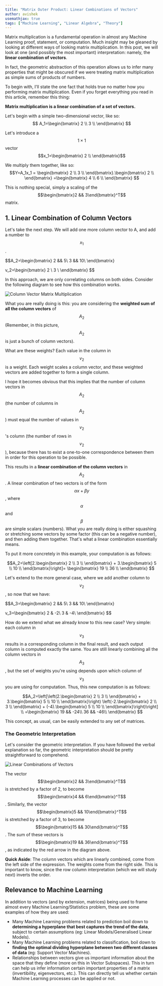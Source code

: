 ```yaml
---
title: "Matrix Outer Product: Linear Combinations of Vectors"
author: avishek
usemathjax: true
tags: ["Machine Learning", "Linear Algebra", "Theory"]
---
```

Matrix multiplication is a fundamental operation in almost any Machine Learning proof, statement, or computation. Much insight may be gleaned by looking at different ways of looking matrix multiplication. In this post, we will look at one (and possibly the most important) interpretation: namely, the **linear combination of vectors**.

In fact, the geometric abstraction of this operation allows us to infer many properties that might be obscured if we were treating matrix multiplication as simple sums of products of numbers.

To begin with, I'll state the one fact that holds true no matter how you performing matrix multiplication. Even if you forget everything you read in this article, remember this thing:

**Matrix multiplication is a linear combination of a set of vectors.**

Let's begin with a simple two-dimensional vector, like so:
$$
A_1=\begin{bmatrix}
2 \\
3 \\
\end{bmatrix}
$$

Let's introduce a $$1\times 1$$ vector $$x_1=\begin{bmatrix}
                                        2 \\
                                        \end{bmatrix}$$

We multiply them together, like so:
$$Y=A_1x_1
= \begin{bmatrix}
2 \\
3 \\
\end{bmatrix}.\begin{bmatrix}
              2 \\
              \end{bmatrix}
=\begin{bmatrix}
 4 \\
 6 \\
 \end{bmatrix}
$$

This is nothing special, simply a scaling of the $$\begin{bmatrix}2 && 3\end{bmatrix}^T$$ matrix.

## 1. Linear Combination of Column Vectors
Let's take the next step. We will add one more column vector to A, and add a number to $$x_1$$.

$$A_2=\begin{bmatrix}
2 && 5\\
3 && 10\\
\end{bmatrix}

v_2=\begin{bmatrix}
 2 \\
 3 \\
 \end{bmatrix}
$$

In this approach, we are only correlating columns on both sides. Consider the following diagram to see how this combination works.

![Column Vector Matrix Multiplication](/assets/Project%20125.png)

What you are really doing is this: you are considering the **weighted sum of all the column vectors** of $$A_2$$ (Remember, in this picture, $$A_2$$ is just a bunch of column vectors).

What are these weights? Each value in the column in $$v_2$$ is a weight. Each weight scales a column vector, and these weighted vectors are added together to form a single column.

I hope it becomes obvious that this implies that the number of column vectors in $$A_2$$ (the number of columns in $$A_2$$) must equal the number of values in $$v_2$$'s column (the number of rows in $$v_2$$), because there has to exist a one-to-one correspondence between them in order for this operation to be possible.


This results in a **linear combination of the column vectors** in $$A_2$$. A linear combination of two vectors is of the form $$\alpha x + \beta y$$, where $$\alpha$$ and $$\beta$$ are simple scalars (numbers). What you are really doing is either squashing or stretching some vectors by some factor (this can be a negative number), and then adding them together. That's what a linear combination essentially means.

To put it more concretely in this example, your computation is as follows:

$$A_2=\left[2.\begin{bmatrix}
2 \\
3 \\
\end{bmatrix} + 3.\begin{bmatrix}
                5 \\
                10 \\
                \end{bmatrix}\right]=
                \begin{bmatrix}
                                19 \\
                                36 \\
                                \end{bmatrix}
$$

Let's extend to the more general case, where we add another column to $$v_2$$, so now that we have:

$$A_3=\begin{bmatrix}
2 && 5\\
3 && 10\\
\end{bmatrix}

v_3=\begin{bmatrix}
 2 & -2\\
 3 & -4\\
 \end{bmatrix}
$$

How do we extend what we already know to this new case? Very simple: each column in $$v_3$$ results in a corresponding column in the final result, and each output column is computed exactly the same. You are still linearly combining all the column vectors in $$A_3$$, but the set of weights you're using depends upon which column of $$v_3$$ you are using for computation. Thus, this new computation is as follows:

$$A_2=\left[\left(2.\begin{bmatrix}
2 \\
3 \\
\end{bmatrix} + 3.\begin{bmatrix}
                5 \\
                10 \\
                \end{bmatrix}\right) \left(-2.\begin{bmatrix}
                                    2 \\
                                    3 \\
                                    \end{bmatrix} + (-4).\begin{bmatrix}
                                                    5 \\
                                                    10 \\
                                                    \end{bmatrix}\right)\right]
\\
=\begin{bmatrix}
                                19 && -24\\
                                36 && -46\\
                                \end{bmatrix}
$$

This concept, as usual, can be easily extended to any set of matrices.
### The Geometric Interpretation
Let's consider the geometric interpretation. If you have followed the verbal explanation so far, the geometric interpretation should be pretty straightforward to comprehend.

![Linear Combinations of Vectors](/assets/vector-linear-combination.png)

The vector $$\begin{bmatrix}2 && 3\end{bmatrix}^T$$ is stretched by a factor of 2, to become $$\begin{bmatrix}4 && 6\end{bmatrix}^T$$.
Similarly, the vector $$\begin{bmatrix}5 && 10\end{bmatrix}^T$$ is stretched by a factor of 3, to become $$\begin{bmatrix}15 && 30\end{bmatrix}^T$$.
The sum of these vectors is $$\begin{bmatrix}19 && 36\end{bmatrix}^T$$, as indicated by the red arrow in the diagram above.

**Quick Aside**: The column vectors which are linearly combined, come from the left side of the expression. The weights come from the right side. This is important to know, since the row column interpretation (which we will study next) inverts the order.

## Relevance to Machine Learning
In addition to vectors (and by extension, matrices) being used to frame almost every Machine Learning/Statistics problem, these are some examples of how they are used:

- Many Machine Learning problems related to prediction boil down to **determining a hyperplane that best captures the trend of the data**, subject to certain assumptions (eg: Linear Models/Generalised Linear Models).
- Many Machine Learning problems related to classification, boil down to **finding the optimal dividing hyperplane between two different classes of data** (eg: Support Vector Machines).
- Relationships between vectors give us important information about the space that they define (more on this in Vector Subspaces). This in turn can help us infer information certain important properties of a matrix (invertibility, eigenvectors, etc.). This can directly tell us whether certain Machine Learning processes can be applied or not.
